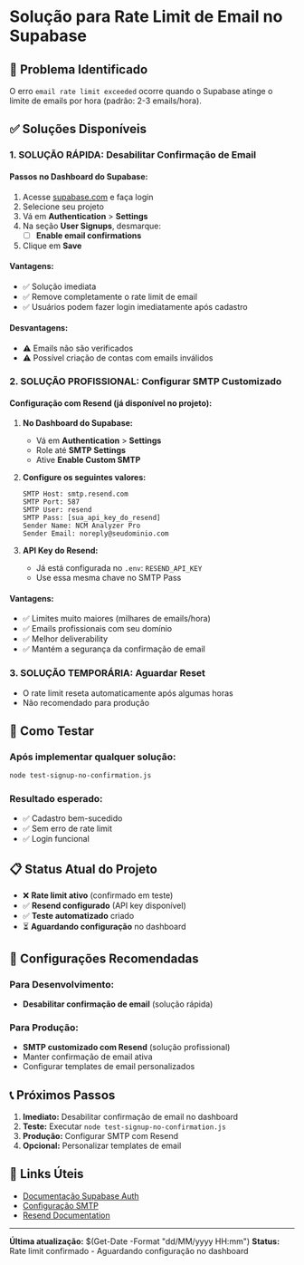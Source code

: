 # Solução para Rate Limit de Email no Supabase

## 🚨 Problema Identificado

O erro `email rate limit exceeded` ocorre quando o Supabase atinge o limite de emails por hora (padrão: 2-3 emails/hora).

## ✅ Soluções Disponíveis

### 1. **SOLUÇÃO RÁPIDA: Desabilitar Confirmação de Email**

#### Passos no Dashboard do Supabase:
1. Acesse [supabase.com](https://supabase.com) e faça login
2. Selecione seu projeto
3. Vá em **Authentication** > **Settings**
4. Na seção **User Signups**, desmarque:
   - ☐ **Enable email confirmations**
5. Clique em **Save**

#### Vantagens:
- ✅ Solução imediata
- ✅ Remove completamente o rate limit de email
- ✅ Usuários podem fazer login imediatamente após cadastro

#### Desvantagens:
- ⚠️ Emails não são verificados
- ⚠️ Possível criação de contas com emails inválidos

### 2. **SOLUÇÃO PROFISSIONAL: Configurar SMTP Customizado**

#### Configuração com Resend (já disponível no projeto):

1. **No Dashboard do Supabase:**
   - Vá em **Authentication** > **Settings**
   - Role até **SMTP Settings**
   - Ative **Enable Custom SMTP**

2. **Configure os seguintes valores:**
   ```
   SMTP Host: smtp.resend.com
   SMTP Port: 587
   SMTP User: resend
   SMTP Pass: [sua_api_key_do_resend]
   Sender Name: NCM Analyzer Pro
   Sender Email: noreply@seudominio.com
   ```

3. **API Key do Resend:**
   - Já está configurada no `.env`: `RESEND_API_KEY`
   - Use essa mesma chave no SMTP Pass

#### Vantagens:
- ✅ Limites muito maiores (milhares de emails/hora)
- ✅ Emails profissionais com seu domínio
- ✅ Melhor deliverability
- ✅ Mantém a segurança da confirmação de email

### 3. **SOLUÇÃO TEMPORÁRIA: Aguardar Reset**

- O rate limit reseta automaticamente após algumas horas
- Não recomendado para produção

## 🧪 Como Testar

### Após implementar qualquer solução:

```bash
node test-signup-no-confirmation.js
```

### Resultado esperado:
- ✅ Cadastro bem-sucedido
- ✅ Sem erro de rate limit
- ✅ Login funcional

## 📋 Status Atual do Projeto

- ❌ **Rate limit ativo** (confirmado em teste)
- ✅ **Resend configurado** (API key disponível)
- ✅ **Teste automatizado** criado
- ⏳ **Aguardando configuração** no dashboard

## 🔧 Configurações Recomendadas

### Para Desenvolvimento:
- **Desabilitar confirmação de email** (solução rápida)

### Para Produção:
- **SMTP customizado com Resend** (solução profissional)
- Manter confirmação de email ativa
- Configurar templates de email personalizados

## 📞 Próximos Passos

1. **Imediato:** Desabilitar confirmação de email no dashboard
2. **Teste:** Executar `node test-signup-no-confirmation.js`
3. **Produção:** Configurar SMTP com Resend
4. **Opcional:** Personalizar templates de email

## 🔗 Links Úteis

- [Documentação Supabase Auth](https://supabase.com/docs/guides/auth)
- [Configuração SMTP](https://supabase.com/docs/guides/auth/auth-smtp)
- [Resend Documentation](https://resend.com/docs)

---

**Última atualização:** $(Get-Date -Format "dd/MM/yyyy HH:mm")
**Status:** Rate limit confirmado - Aguardando configuração no dashboard